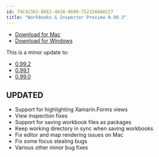 ```yaml
---
id: 74C42362-B6E2-4A38-A600-75215A6AAC27
title: "Workbooks & Inspector Preview 0.99.3"
---
```


* [Download for Mac](https://dl.xamarin.com/interactive/XamarinInteractive-0.99.3.0.pkg)
* [Download for Windows](https://dl.xamarin.com/interactive/XamarinInteractive-0.99.3.0.msi)

This is a minor update to:

* [0.99.2](/releases/inspector/preview/inspector-0.99.2)
* [0.99.1](/releases/inspector/preview/inspector-0.99.1)
* [0.99.0](/releases/inspector/preview/inspector-0.99.0)

## UPDATED

* Support for highlighting Xamarin.Forms views
* View inspection fixes
* Support for saving workbook files as packages
* Keep working directory in sync when saving workbooks
* Fix editor and map rendering issues on Mac
* Fix some focus stealing bugs
* Various other minor bug fixes

